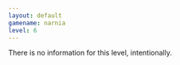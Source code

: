 ```yaml
---
layout: default
gamename: narnia
level: 6
---
```

There is no information for this level, intentionally.
